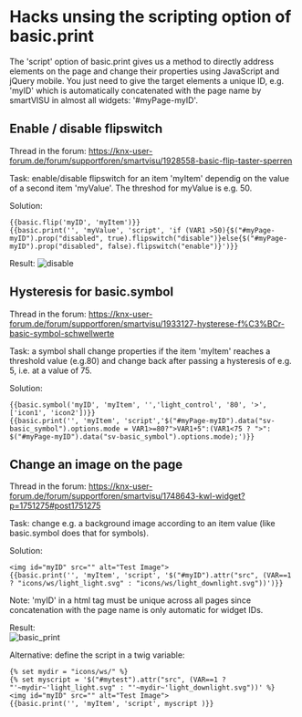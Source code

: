 # Hacks unsing the scripting option of basic.print
The 'script' option of basic.print gives us a method to directly address elements on the page and change their properties using JavaScript and jQuery mobile. You just need to give the
target elements a unique ID, e.g. 'myID' which is automatically concatenated with the page name by smartVISU in almost all widgets: '#myPage-myID'. 

## Enable / disable flipswitch
Thread in the forum: https://knx-user-forum.de/forum/supportforen/smartvisu/1928558-basic-flip-taster-sperren

Task: enable/disable flipswitch for an item 'myItem' dependig on the value of a second item 'myValue'. The threshod for myValue is e.g. 50.

Solution:
```
{{basic.flip('myID', 'myItem')}}
{{basic.print('', 'myValue', 'script', 'if (VAR1 >50){$("#myPage-myID").prop("disabled", true).flipswitch("disable")}else{$("#myPage-myID").prop("disabled", false).flipswitch("enable")}')}}
```

Result:
![disable](https://github.com/smartVISU-newstuff/widgets/assets/60430485/78b1006f-2767-409a-bcac-b9cea5ca4168)


## Hysteresis for basic.symbol
Thread in the forum: https://knx-user-forum.de/forum/supportforen/smartvisu/1933127-hysterese-f%C3%BCr-basic-symbol-schwellwerte

Task: a symbol shall change properties if the item 'myItem' reaches a threshold value (e.g.80) and change back after passing a hysteresis of e.g. 5, i.e. at a value of 75. 

Solution:
```
{{basic.symbol('myID', 'myItem', '','light_control', '80', '>', ['icon1', 'icon2'])}}
{{basic.print('', 'myItem', 'script','$("#myPage-myID").data("sv-basic_symbol").options.mode = VAR1>=80?">VAR1+5":(VAR1<75 ? ">": $("#myPage-myID").data("sv-basic_symbol").options.mode);')}}
```


## Change an image on the page
Thread in the forum: https://knx-user-forum.de/forum/supportforen/smartvisu/1748643-kwl-widget?p=1751275#post1751275

Task: change e.g. a background image according to an item value (like basic.symbol does that for symbols). 
 
Solution:
```
<img id="myID" src="" alt="Test Image">
{{basic.print('', 'myItem', 'script', '$("#myID").attr("src", (VAR==1 ? "icons/ws/light_light.svg" : "icons/ws/light_downlight.svg"))')}}
```
Note: 'myID' in a html tag must be unique across all pages since concatenation with the page name is only automatic for widget IDs.

Result:  
![basic_print](https://github.com/smartVISU-newstuff/widgets/assets/60430485/1405c628-1848-4a57-b6c3-348b79059956)

Alternative: define the script in a twig variable:
```
{% set mydir = "icons/ws/" %}
{% set myscript = '$("#mytest").attr("src", (VAR==1 ? "'~mydir~'light_light.svg" : "'~mydir~'light_downlight.svg"))' %}
<img id="myID" src="" alt="Test Image">
{{basic.print('', 'myItem', 'script', myscript )}}
```
